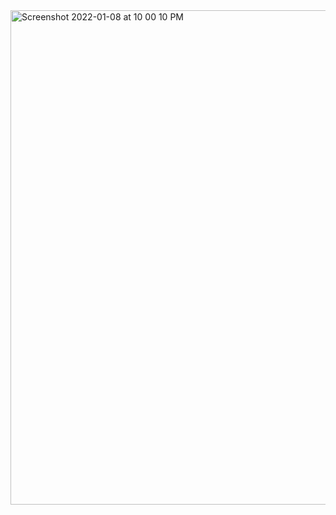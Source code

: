 

<img width="791" alt="Screenshot 2022-01-08 at 10 00 10 PM" src="https://user-images.githubusercontent.com/39347063/148651966-a49d8f8c-3244-40b1-8910-64d55d89eb25.png">



